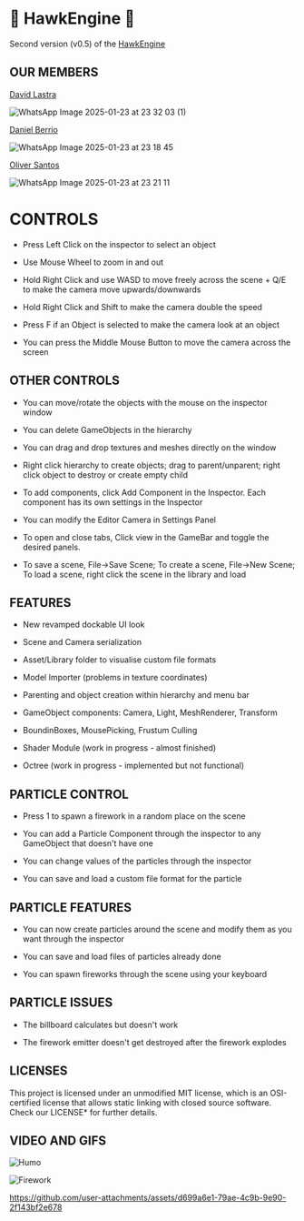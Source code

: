 
# 🦅 HawkEngine 🦅 #

Second version (v0.5) of the [HawkEngine](https://github.com/CITM-UPC/HawkEngine)

## OUR MEMBERS ##

[David Lastra](https://github.com/DavidLastra8)

![WhatsApp Image 2025-01-23 at 23 32 03 (1)](https://github.com/user-attachments/assets/c14bdb56-2bab-4f6e-82bd-7cc2b2b9bf97)

[Daniel Berrio](https://github.com/Onnda)

![WhatsApp Image 2025-01-23 at 23 18 45](https://github.com/user-attachments/assets/215ef3e4-7fd3-4a2e-a06a-841a267813f1)


[Oliver Santos](https://github.com/Esnaiper) 

![WhatsApp Image 2025-01-23 at 23 21 11](https://github.com/user-attachments/assets/7561400c-6baf-4138-9210-892d425d026e)

# CONTROLS #

- Press Left Click on the inspector to select an object

- Use Mouse Wheel to zoom in and out

- Hold Right Click and use WASD to move freely across the scene + Q/E to make the camera move upwards/downwards

- Hold Right Click and Shift to make the camera double the speed

- Press F if an Object is selected to make the camera look at an object

- You can press the Middle Mouse Button to move the camera across the screen

## OTHER CONTROLS ##

- You can move/rotate the objects with the mouse on the inspector window

- You can delete GameObjects in the hierarchy

- You can drag and drop textures and meshes directly on the window

- Right click hierarchy to create objects; drag to parent/unparent; right click object to destroy or create empty child

- To add components, click Add Component in the Inspector. Each component has its own settings in the Inspector

- You can modify the Editor Camera in Settings Panel

- To open and close tabs, Click view in the GameBar and toggle the desired panels.

- To save a scene, File->Save Scene; To create a scene, File->New Scene; To load a scene, right click the scene in the library and load

## FEATURES ##

- New revamped dockable UI look

- Scene and Camera serialization

- Asset/Library folder to visualise custom file formats

- Model Importer (problems in texture coordinates)

- Parenting and object creation within hierarchy and menu bar

- GameObject components: Camera, Light, MeshRenderer, Transform

- BoundinBoxes, MousePicking, Frustum Culling

- Shader Module (work in progress - almost finished)

- Octree (work in progress - implemented but not functional)

## PARTICLE CONTROL ##

- Press 1 to spawn a firework in a random place on the scene

- You can add a Particle Component through the inspector to any GameObject that doesn't have one

- You can change values of the particles through the inspector

- You can save and load a custom file format for the particle

## PARTICLE FEATURES ##

- You can now create particles around the scene and modify them as you want through the inspector

- You can save and load files of particles already done

- You can spawn fireworks through the scene using your keyboard

## PARTICLE ISSUES ##

- The billboard calculates but doesn't work

- The firework emitter doesn't get destroyed after the firework explodes

## LICENSES ##

This project is licensed under an unmodified MIT license, which is an OSI-certified license that allows static linking 
with closed source software. Check our LICENSE* for further details.

## VIDEO AND GIFS ##

![Humo](https://github.com/user-attachments/assets/b6063668-26e4-4850-bc87-2c2420cfd1b5)

![Firework](https://github.com/user-attachments/assets/fc7d7b31-29c7-4124-a8de-252268e777a8)


https://github.com/user-attachments/assets/d699a6e1-79ae-4c9b-9e90-2f143bf2e678


